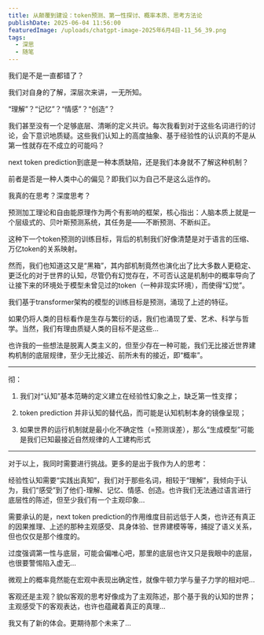 ```yaml
---
title: 从颠覆到建设：token预测、第一性探讨、概率本质、思考方法论
publishDate: 2025-06-04 11:56:00
featuredImage: /uploads/chatgpt-image-2025年6月4日-11_56_39.png
tags:
  - 深思
  - 随笔
---
```

我们是不是一直都错了？

我们对自身的了解，深层次来讲，一无所知。

“理解”？“记忆”？“情感”？“创造”？

我们甚至没有一个足够底层、清晰的定义共识。每次我看到对于这些名词进行的讨论，会下意识地质疑。这些我们认知上的高度抽象、基于经验性的认识真的不是从第一性就存在不成立的可能吗？

next token prediction到底是一种本质缺陷，还是我们本身就不了解这种机制？

前者是否是一种人类中心的偏见？即我们以为自己不是这么运作的。

我真的在思考？深度思考？

预测加工理论和自由能原理作为两个有影响的框架，核心指出：人脑本质上就是一个层级式的、贝叶斯预测系统，其任务是——不断预测、不断纠正。

这种下一个token预测的训练目标，背后的机制我们好像清楚是对于语言的压缩、万亿token的关系映射。

然而，我们也知道这又是“黑箱”，其内部机制竟然也演化出了比大多数人更稳定、更泛化的对于世界的认知，尽管仍有幻觉存在，不可否认这是机制中的概率导向了让接下来的环境处于模型未曾见过的token（一种非现实环境），而使得“幻觉”。

我们基于transformer架构的模型的训练目标是预测，涌现了上述的特征。

如果仍将人类的目标看作是生存与繁衍的话，我们也涌现了爱、艺术、科学与哲学。当然，我们有理由质疑人类的目标不是这些…

也许我的一些想法是脱离人类主义的，但至少存在一种可能，我们无比接近世界建构机制的底层规律，至少无比接近、前所未有的接近，即“概率”。

---

彻：

1. 我们对“认知”基本范畴的定义建立在经验性幻象之上，缺乏第一性支撑；

2. token prediction 并非认知的替代品，而可能是认知机制本身的镜像呈现；

3. 如果世界的运行机制就是最小化不确定性（=预测误差），那么“生成模型”可能是我们已知最接近自然规律的人工建构形式

---

对于以上，我同时需要进行挑战。更多的是出于我作为人的思考：

经验性认知需要“实践出真知”，我们对于那些名词，相较于“理解”，我倾向于认为，我们“感受”到了他们-理解、记忆、情感、创造。也许我们无法通过语言进行底层性的陈述，但至少我们有一个主观印象…

需要承认的是，next token prediction的作用维度目前远低于人类，也许还有真正的因果推理、上述的那种主观感受、具身体验、世界建模等等，捕捉了语义关系，但也仅仅是那个维度的。

过度强调第一性与底层，可能会偏唯心吧，那里的底层也许又只是我眼中的底层，也很要警惕陷入虚无…

微观上的概率竟然能在宏观中表现出确定性，就像牛顿力学与量子力学的相对吧…

客观还是主观？貌似客观的思考好像成为了主观陈述，那个基于我的认知的世界；主观感受下的客观表达，也许也蕴藏着真正的真理…

我又有了新的体会。更期待那个未来了…
